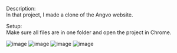 Description:  
In that project, I made a clone of the Angvo website.

Setup:  
Make sure all files are in one folder and open the project in Chrome.

![image](https://github.com/runtime-error786/angvo-website/assets/123109871/aa593e10-5dec-4cca-bd71-7f1db08574a1)
![image](https://github.com/runtime-error786/angvo-website/assets/123109871/c232a06e-3052-41fa-87a3-c0fe485e90d7)
![image](https://github.com/runtime-error786/angvo-website/assets/123109871/f8d11550-7a0a-4a03-8fcd-5c0081b053ea)
![image](https://github.com/runtime-error786/angvo-website/assets/123109871/ef9060d5-c3c2-48f6-a812-bf1531b51efa)
